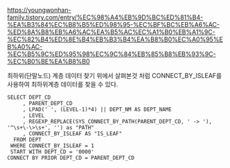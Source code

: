 https://youngwonhan-family.tistory.com/entry/%EC%98%A4%EB%9D%BC%ED%81%B4-%EA%B3%84%EC%B8%B5%ED%98%95-%EC%BF%BC%EB%A6%AC-%ED%8A%B8%EB%A6%AC%EA%B5%AC%EC%A1%B0%EB%A1%9C-%EC%82%B4%ED%8E%B4%EB%B3%B4%EA%B8%B0%EC%A0%95%EB%A0%AC-%EC%B5%9C%ED%95%98%EC%9C%84%EB%85%B8%EB%93%9C-%EC%B0%BE%EA%B8%B0

최하위(단말노드) 계층 데이터 찾기
위에서 살펴본것 처럼 CONNECT_BY_ISLEAF를 사용하여 최하위계층 데이터를 찾을 수 있다.

```
SELECT DEPT_CD
     , PARENT_DEPT_CD
     , LPAD(' ', (LEVEL-1)*4) || DEPT_NM AS DEPT_NAME
     , LEVEL
     , REGEXP_REPLACE(SYS_CONNECT_BY_PATH(PARENT_DEPT_CD, ' -> '), '^\s+\-\>\s+', '') as "PATH"
     , CONNECT_BY_ISLEAF AS "IS_LEAF"
  FROM DEPT 
 WHERE CONNECT_BY_ISLEAF = 1
 START WITH DEPT_CD = '0000'
CONNECT BY PRIOR DEPT_CD = PARENT_DEPT_CD
```